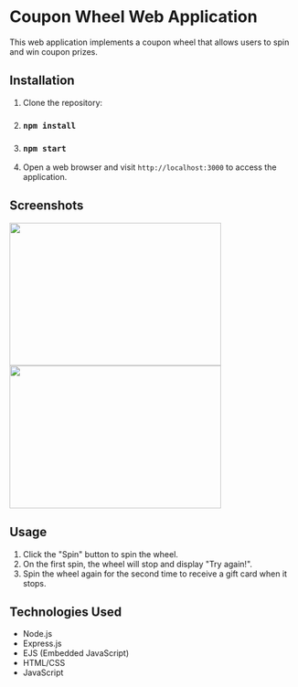 # Coupon Wheel Web Application

This web application implements a coupon wheel that allows users to spin and win coupon prizes.

## Installation

1. Clone the repository:

2. ### `npm install`
3. ### `npm start`

3. Open a web browser and visit `http://localhost:3000` to access the application.
## Screenshots
<div>
  <img src="https://github.com/suzelkhan1177/PEAR_MEDIA_Assesment/assets/64069582/c6325f7a-4a4e-462a-bf08-c7dde2154452" width="370" height="250px"> 
  <img src="https://github.com/suzelkhan1177/PEAR_MEDIA_Assesment/assets/64069582/4e73ad7f-b9e7-448e-99f2-a965c18189ff" width="370" height="250px"> 
</div>


## Usage

1. Click the "Spin" button to spin the wheel.
2. On the first spin, the wheel will stop and display "Try again!".
3. Spin the wheel again for the second time to receive a gift card when it stops.

## Technologies Used

- Node.js
- Express.js
- EJS (Embedded JavaScript)
- HTML/CSS
- JavaScript



